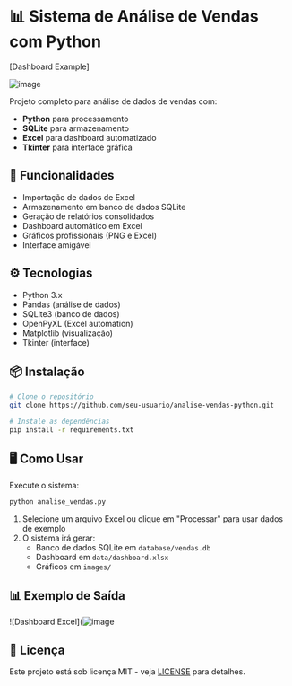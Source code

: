 # 📊 Sistema de Análise de Vendas com Python

[Dashboard Example]

![image](https://github.com/user-attachments/assets/05720997-7c85-49eb-bb7a-5850ed47b23f)

Projeto completo para análise de dados de vendas com:

- **Python** para processamento
- **SQLite** para armazenamento
- **Excel** para dashboard automatizado
- **Tkinter** para interface gráfica

## 🚀 Funcionalidades

- Importação de dados de Excel
- Armazenamento em banco de dados SQLite
- Geração de relatórios consolidados
- Dashboard automático em Excel
- Gráficos profissionais (PNG e Excel)
- Interface amigável

## ⚙️ Tecnologias

- Python 3.x
- Pandas (análise de dados)
- SQLite3 (banco de dados)
- OpenPyXL (Excel automation)
- Matplotlib (visualização)
- Tkinter (interface)

## 📦 Instalação

```bash
# Clone o repositório
git clone https://github.com/seu-usuario/analise-vendas-python.git

# Instale as dependências
pip install -r requirements.txt
```

## 🖥️ Como Usar

Execute o sistema:

```bash
python analise_vendas.py
```

1. Selecione um arquivo Excel ou clique em "Processar" para usar dados de exemplo
2. O sistema irá gerar:
   - Banco de dados SQLite em `database/vendas.db`
   - Dashboard em `data/dashboard.xlsx`
   - Gráficos em `images/`

## 📊 Exemplo de Saída

![Dashboard Excel](![image](https://github.com/user-attachments/assets/a5fbd58b-e407-43ad-8b81-5c0025e08cec)

## 📝 Licença

Este projeto está sob licença MIT - veja [LICENSE](LICENSE) para detalhes.
